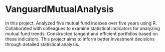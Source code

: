 # VanguardMutualAnalysis
In this project, Analyzed five mutual fund indexes over five years using R. Collaborated with colleagues to examine statistical indicators for analyzing mutual fund trends. Constructed tangent and efficient portfolios based on these indicators. This project aims to inform better investment decisions through detailed statistical analysis.
